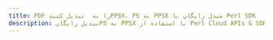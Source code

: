 ---title: PDF را به  تبدیل کنیدPPSX، PS به PPSX مبدل رایگان یا Perl SDKdescription: تبدیل رایگانPS به PPSX با استفاده از Perl Cloud APIs & SDK همچنین اسناد PDF را در Cloud ایجاد، ویرایش و رندر کنید.---